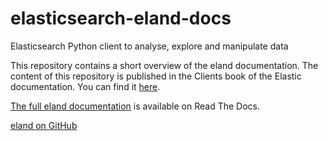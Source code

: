 # elasticsearch-eland-docs

Elasticsearch Python client to analyse, explore and manipulate data

This repository contains a short overview of the eland documentation. The 
content of this repository is published in the Clients book of the Elastic 
documentation. You can find it 
[here](https://www.elastic.co/guide/en/elasticsearch/client/eland/current/index.html).

[The full eland documentation](https://eland.readthedocs.io/en/latest/) is 
available on Read The Docs.

[eland on GitHub](https://github.com/elastic/eland)